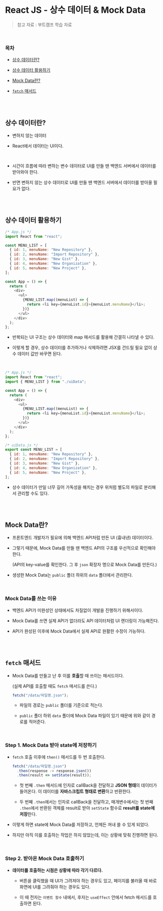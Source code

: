 # React JS - 상수 데이터 & Mock Data

> 참고 자료 : 부트캠프 학습 자료

<br/>

### 목차

- <a href="">상수 데이터란?</a>

- <a href="">상수 데이터 활용하기</a>
- <a href="">Mock Data란?</a>
- <a href=""><code>fetch</code> 매서드</a>

<br/><br/>

## 상수 데이터란?

- 변하지 않는 데이터

- React에서 데이터는 UI이다.

<br/>

- 시간이 흐름에 따라 변하는 변수 데이터로 UI를 만들 땐 백엔드 서버에서 데이터를 받아와야 한다.

- 반면 변하지 않는 상수 데이터로 UI를 만들 땐 백엔드 서버에서 데이터를 받아올 필요가 없다.

<br/><br/>

## 상수 데이터 활용하기

```js
/* App.js */
import React from "react";

const MENU_LIST = [
  { id: 1, menuName: "New Repository" },
  { id: 2, menuName: "Import Repository" },
  { id: 3, menuName: "New Gist" },
  { id: 4, menuName: "New Organization" },
  { id: 5, menuName: "New Project" },
];

const App = () => {
  return (
    <div>
      <ul>
        {MENU_LIST.map((menuList) => {
          return <li key={menuList.id}>{menuList.menuName}</li>;
        })}
      </ul>
    </div>
  );
};
```

- 반복되는 UI 구조는 상수 데이터와 map 매서드를 활용해 간결히 나타낼 수 있다.

- 이렇게 할 경우, 상수 데이터를 추가하거나 삭제하려면 JSX를 건드릴 필요 없이 상수 데이터 값만 바꾸면 된다.

<br/>

```js
/* App.js */
import React from "react";
import { MENU_LIST } from "./uiData";

const App = () => {
  return (
    <div>
      <ul>
        {MENU_LIST.map((menuList) => {
          return <li key={menuList.id}>{menuList.menuName}</li>;
        })}
      </ul>
    </div>
  );
};
```

```js
/* uiData.js */
export const MENU_LIST = [
  { id: 1, menuName: "New Repository" },
  { id: 2, menuName: "Import Repository" },
  { id: 3, menuName: "New Gist" },
  { id: 4, menuName: "New Organization" },
  { id: 5, menuName: "New Project" },
];
```

- 상수 데이터가 만일 너무 길어 가독성을 해치는 경우 위처럼 별도의 파일로 분리해서 관리할 수도 있다.

<br/><br/>

## Mock Data란?

- 프론트엔드 개발자가 필요에 의해 백엔드 API처럼 만든 UI (흉내낸) 데이터이다.

- 그렇기 때문에, Mock Data를 만들 땐 백엔드 API의 구조를 우선적으로 확인해야 한다.

  (API의 key-value를 확인한다. 그 후 <code>json</code> 확장자 명으로 Mock Data를 만든다.)

- 생성한 Mock Data는 <code>public</code> 폴더 하위의 <code>data</code> 폴더에서 관리한다.

<br/>

### Mock Data를 쓰는 이유

- 백엔드 API가 미완성인 상태에서도 차질없이 개발을 진행하기 위해서이다.

- Mock Data를 쓰면 실제 API가 없더라도 API 데이터처럼 UI 랜더링이 가능해진다.

- API가 완성된 이후에 Mock Data에서 실제 API로 원활한 수정이 가능하다.

<br/><br/>

## <code>fetch</code> 매서드

- Mock Data를 만들고 난 후 이를 <strong>호출</strong>할 때 쓰이는 매서드이다.

  (실제 API를 호출할 때도 <code>fetch</code> 매서드를 쓴다.)

  ```js
  fetch("/data/파일명.json");
  ```

  - 파일의 경로는 <code>public</code> 폴더를 기준으로 적는다.

  - <code>public</code> 폴더 하위 <code>data</code> 폴더에 Mock Data 파일이 있기 때문에 위와 같이 경로를 적어준다.

<br/>

### Step 1. Mock Data 받아 state에 저장하기

- <code>fetch</code> 호출 이후에 <code>then()</code> 매서드를 두 번 호출한다.

  ```js
  fetch("/data/파일명.json")
    .then(response -> response.json())
    .then(result => setState(result));
  ```

  - 첫 번째 <code>.then</code> 매서드에 인자로 callBack을 전달하고 <strong>JSON 형태</strong>의 데이터가 들어온다. 이 데이터를 <strong>자바스크립트 형태로 변환</strong>하고 반환한다.

  - 두 번째 <code>.then</code>에서는 인자로 callBack을 전달하고, 매개변수에서는 첫 번째 <code>.then</code>에서 반환된 객체를 result로 받아 <code>setState</code> 함수로 <strong>result를 state에 저장</strong>한다.

- 이렇게 하면 state에 Mock Data를 저장하고, 언제든 꺼내 쓸 수 있게 되었다.

- 하지만 아직 이를 호출하는 작업은 하지 않았는데, 이는 상황에 맞춰 진행하면 된다.

<br/>

### Step 2. 받아온 Mock Data 호출하기

- <strong>데이터를 호출하는 시점은 상황에 따라 각기 다르다.</strong>

  - 버튼을 클릭했을 때 UI가 그려져야 하는 경우도 있고, 페이지를 불러올 때 바로 화면에 UI를 그려줘야 하는 경우도 있다.

  - 이 때 전자는 <code>이벤트 함수</code> 내에서, 후자는 <code>useEffect</code> 안에서 fetch 매서드를 호출하면 된다.
